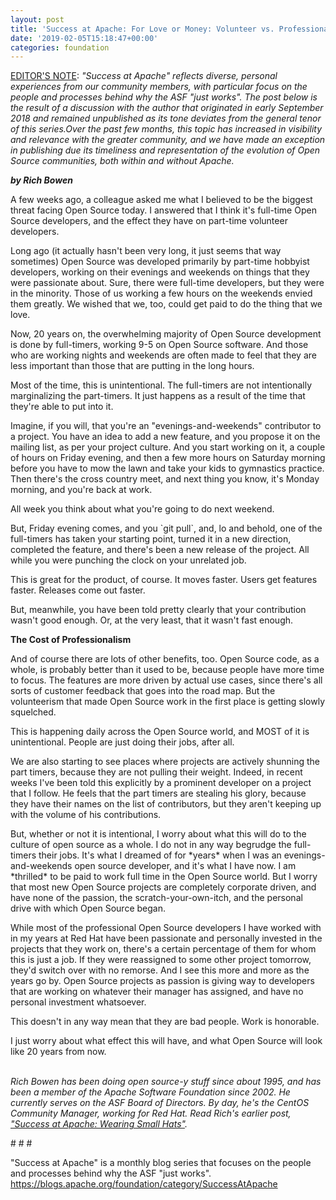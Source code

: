 ```yaml
---
layout: post
title: 'Success at Apache: For Love or Money: Volunteer vs. Professional Open Source'
date: '2019-02-05T15:18:47+00:00'
categories: foundation
---
```

<div> 
    <p><u>EDITOR'S NOTE</u>: <em>&quot;Success at Apache&quot; reflects diverse, personal experiences from our community members, with particular focus on the people and processes behind why the ASF &quot;just works&quot;. The post below is the result of a discussion with the author that originated in early September 2018 and remained unpublished as its tone deviates from the general tenor of this series.Over the past few months, this topic has increased in visibility and relevance with the greater community, and we have made an exception in publishing due its timeliness and representation of the evolution of Open Source communities, both within and without Apache.</em></p> 
  </div> 
  <div> 
    <div><strong><em>by Rich Bowen</em></strong></div> 
    <div> 
      <div> 
        <p>A few weeks ago, a colleague asked me what I believed to be the biggest threat facing Open Source today. I answered that I think it's full-time Open Source developers, and the effect they have on part-time volunteer developers.</p> 
        <p>Long ago (it actually hasn't been very long, it just seems that way sometimes) Open Source was developed primarily by part-time hobbyist developers, working on their evenings and weekends on things that they were passionate about. Sure, there were full-time developers, but they were in the minority. Those of us working a few hours on the weekends envied them greatly. We wished that we, too, could get paid to do the thing that we love.</p> 
        <p>Now, 20 years on, the overwhelming majority of Open Source development is done by full-timers, working 9-5 on Open Source software. And those who are working nights and weekends are often made to feel that they are less important than those that are putting in the long hours.</p> 
        <p>Most of the time, this is unintentional. The full-timers are not intentionally marginalizing the part-timers. It just happens as a result of the time that they're able to put into it.</p> 
        <p>Imagine, if you will, that you're an &quot;evenings-and-weekends&quot; contributor to a project. You have an idea to add a new feature, and you propose it on the mailing list, as per your project culture. And you start working on it, a couple of hours on Friday evening, and then a few more hours on Saturday morning before you have to mow the lawn and take your kids to gymnastics practice. Then there's the cross country meet, and next thing you know, it's Monday morning, and you're back at work.</p> 
        <p>All week you think about what you're going to do next weekend.</p> 
        <p>But, Friday evening comes, and you `git pull`, and, lo and behold, one of the full-timers has taken your starting point, turned it in a new direction, completed the feature, and there's been a new release of the project. All while you were punching the clock on your unrelated job.</p> 
        <p>This is great for the product, of course. It moves faster. Users get features faster. Releases come out faster.</p> 
        <p>But, meanwhile, you have been told pretty clearly that your contribution wasn't good enough. Or, at the very least, that it wasn't fast enough.<br /></p> 
        <p><strong>The Cost of Professionalism</strong></p> 
        <p>And of course there are lots of other benefits, too. Open Source code, as a whole, is probably better than it used to be, because people have more time to focus. The features are more driven by actual use cases, since there's all sorts of customer feedback that goes into the road map. But the volunteerism that made Open Source work in the first place is getting slowly squelched.</p> 
        <p>This is happening daily across the Open Source world, and MOST of it is unintentional. People are just doing their jobs, after all.</p> 
        <p>We are also starting to see places where projects are actively shunning the part timers, because they are not pulling their weight. Indeed, in recent weeks I've been told this explicitly by a prominent developer on a project that I follow. He feels that the part timers are stealing his glory, because they have their names on the list of contributors, but they aren't keeping up with the volume of his contributions.</p> 
        <p>But, whether or not it is intentional, I worry about what this will do to the culture of open source as a whole. I do not in any way begrudge the full-timers their jobs. It's what I dreamed of for *years* when I was an evenings-and-weekends open source developer, and it's what I have now. I am *thrilled* to be paid to work full time in the Open Source world. But I worry that most new Open Source projects are completely corporate driven, and have none of the passion, the scratch-your-own-itch, and the personal drive with which Open Source began.</p> 
        <p>While most of the professional Open Source developers I have worked with in my years at Red Hat have been passionate and personally invested in the projects that they work on, there's a certain percentage of them for whom this is just a job. If they were reassigned to some other project tomorrow, they'd switch over with no remorse. And I see this more and more as the years go by. Open Source projects as passion is giving way to developers that are working on whatever their manager has assigned, and have no personal investment whatsoever.</p> 
        <p>This doesn't in any way mean that they are bad people. Work is honorable.</p> 
        <p>I just worry about what effect this will have, and what Open Source will look like 20 years from now.</p> 
        <div> 
          <p><em><br />Rich Bowen has been doing open source-y stuff since about 1995, and has been a member of the Apache Software Foundation since 2002. He currently serves on the ASF Board of Directors. By day, he's the CentOS Community Manager, working for Red Hat. Read Rich's earlier post, <a href="https://s.apache.org/TGuO">&quot;Success at Apache: Wearing Small Hats&quot;</a>.</em></p> 
          <p># # #</p> 
        </div> 
      </div> 
      <div> 
        <p>&quot;Success at Apache&quot; is a monthly blog series that focuses on the people and processes behind why the ASF &quot;just works&quot;. <a href="https://blogs.apache.org/foundation/category/SuccessAtApache">https://blogs.apache.org/foundation/category/SuccessAtApache</a></p> 
      </div> 
    </div> 
  </div>
